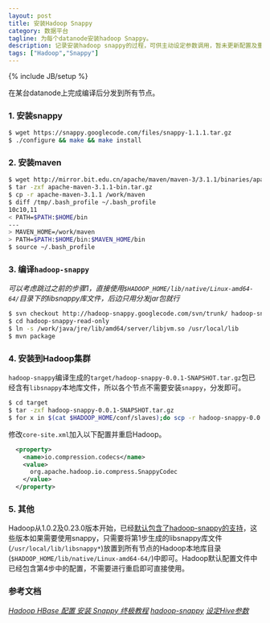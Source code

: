 ```yaml
---
layout: post
title: 安装Hadoop Snappy
category: 数据平台
tagline: 为每个datanode安装hadoop Snappy。
description: 记录安装hadoop snappy的过程，可供主动设定参数调用，暂未更新配置及重启hadoop。
tags: ["Hadoop","Snappy"]
---
```

{% include JB/setup %}

在某台datanode上完成编译后分发到所有节点。
### 1. 安装snappy

``` sh
$ wget https://snappy.googlecode.com/files/snappy-1.1.1.tar.gz
$ ./configure && make && make install
```

### 2. 安装maven

``` sh
$ wget http://mirror.bit.edu.cn/apache/maven/maven-3/3.1.1/binaries/apache-maven-3.1.1-bin.tar.gz
$ tar -zxf apache-maven-3.1.1-bin.tar.gz
$ cp -r apache-maven-3.1.1 /work/maven
$ diff /tmp/.bash_profile ~/.bash_profile 
10c10,11
< PATH=$PATH:$HOME/bin
---
> MAVEN_HOME=/work/maven
> PATH=$PATH:$HOME/bin:$MAVEN_HOME/bin
$ source ~/.bash_profile
```

### 3. 编译`hadoop-snappy`
*可以考虑跳过之前的步骤1，直接使用`$HADOOP_HOME/lib/native/Linux-amd64-64/`目录下的libsnappy库文件，后边只用分发jar包就行*

``` sh
$ svn checkout http://hadoop-snappy.googlecode.com/svn/trunk/ hadoop-snappy-read-only
$ cd hadoop-snappy-read-only
$ ln -s /work/java/jre/lib/amd64/server/libjvm.so /usr/local/lib
$ mvn package
```

### 4. 安装到Hadoop集群
`hadoop-snappy`编译生成的`target/hadoop-snappy-0.0.1-SNAPSHOT.tar.gz`包已经含有`libsnappy`本地库文件，所以各个节点不需要安装`snappy`，分发即可。

``` sh
$ cd target
$ tar -zxf hadoop-snappy-0.0.1-SNAPSHOT.tar.gz
$ for x in $(cat $HADOOP_HOME/conf/slaves);do scp -r hadoop-snappy-0.0.1-SNAPSHOT/lib/* $x:$HADOOP_HOME/lib/;done
```

修改`core-site.xml`加入以下配置并重启Hadoop。

```xml
  <property>
    <name>io.compression.codecs</name>
    <value>
      org.apache.hadoop.io.compress.SnappyCodec
    </value>
  </property>
```

### 5. 其他
Hadoop从1.0.2及0.23.0版本开始，已经[默认包含了hadoop-snappy的支持](https://issues.apache.org/jira/browse/HADOOP-7206)，这些版本如果需要使用snappy，只需要将第1步生成的libsnappy库文件(`/usr/local/lib/libsnappy*`)放置到所有节点的Hadoop本地库目录(`$HADOOP_HOME/lib/native/Linux-amd64-64/`)中即可。Hadoop默认配置文件中已经包含第4步中的配置，不需要进行重启即可直接使用。

### 参考文档
*[Hadoop HBase 配置 安装 Snappy 终极教程](http://shitouer.cn/2013/01/hadoop-hbase-snappy-setup-final-tutorial/)*
*[hadoop-snappy](https://code.google.com/p/hadoop-snappy/)*
*[设定Hive参数](http://www.alidata.org/archives/716)*
